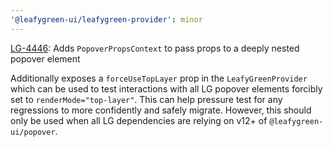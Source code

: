 ```yaml
---
'@leafygreen-ui/leafygreen-provider': minor
---
```


[LG-4446](https://jira.mongodb.org/browse/LG-4446): Adds `PopoverPropsContext` to pass props to a deeply nested popover element

Additionally exposes a `forceUseTopLayer` prop in the `LeafyGreenProvider` which can be used to test interactions with all LG popover elements forcibly set to `renderMode="top-layer"`. This can help pressure test for any regressions to more confidently and safely migrate. However, this should only be used when all LG dependencies are relying on v12+ of `@leafygreen-ui/popover`.
